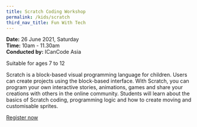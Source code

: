 ```yaml
---
title: Scratch Coding Workshop
permalink: /kids/scratch
third_nav_title: Fun With Tech
---
```

**Date:** 26 June 2021, Saturday  
**Time:** 10am - 11.30am  
**Conducted by:** ICanCode Asia

Suitable for ages 7 to 12

Scratch is a block-based visual programming language for children. Users can create projects using the block-based interface. With Scratch, you can program your own interactive stories, animations, games and
share your creations with others in the online community. Students will learn about the basics of Scratch coding, programming logic and how to create moving and
customisable sprites.

[Register now](https://www.eventbrite.sg/e/smart-nation-collaboration-icancode-scratch-coding-workshop-tickets-106857878792?aff=ebdssbonlinesearch)